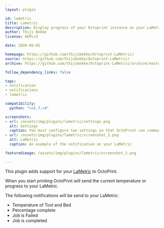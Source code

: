 ```yaml
---
layout: plugin

id: lametric
title: Lametric
description: Display progress of your Octoprint instance on your LaMetric.
author: Thijs Bekke
license: AGPLv3

date: 2020-06-01

homepage: https://github.com/thijsbekke/Octoprint-LaMetric/
source: https://github.com/thijsbekke/Octoprint-LaMetric/
archive: https://github.com/thijsbekke/Octoprint-LaMetric/archive/master.zip

follow_dependency_links: false

tags:
- notification
- notifications
- lametric

compatibility:
  python: ">=2.7,<4"

screenshots:
- url: /assets/img/plugins/lametric/settings.png
  alt: Settings
  caption: You must configure two settings so that OctoPrint can communicate to your LaMetric. An API key and Host/Ip of you LaMetric
- url: /assets/img/plugins/lametric/screenshot_2.png
  alt: LaMetric
  caption: An example of the notification on your LaMetric

featuredimage: /assets/img/plugins/lametric/screenshot_1.png

---
```


This plugin adds support for your [LaMetric](https://lametric.com/) to OctoPrint.

When you start printing OctoPrint will send the current temperature or progress to your LaMetric.

The following notifications will be send to your LaMetric:

* Temperature of Tool and Bed
* Percentage complete 
* Job is Failed
* Job is completed
